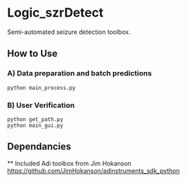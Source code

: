 # Logic_szrDetect
Semi-automated seizure detection toolbox. 

## How to Use

### A) Data preparation and batch predictions
    python main_process.py

### B) User Verification
    python get_path.py
    python main_gui.py

## Dependancies

** Included Adi toolbox from Jim Hokanson https://github.com/JimHokanson/adinstruments_sdk_python
